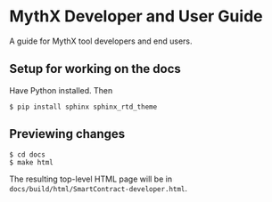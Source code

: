 # MythX Developer and User Guide

A guide for MythX tool developers and end users.

## Setup for working on the docs

Have Python installed. Then

```console
$ pip install sphinx sphinx_rtd_theme
```

## Previewing changes

```console
$ cd docs
$ make html
```

The resulting top-level HTML page will be in `docs/build/html/SmartContract-developer.html`.
